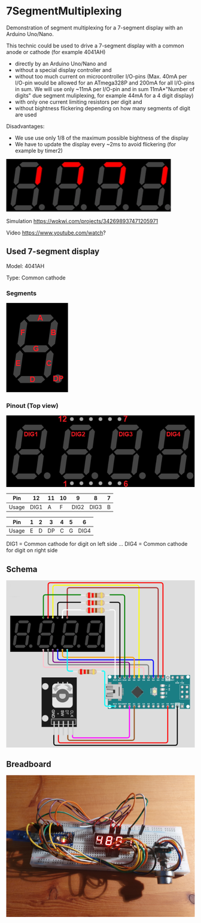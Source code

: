 # 7SegmentMultiplexing
Demonstration of segment multiplexing for a 7-segment display with an Arduino Uno/Nano.

This technic could be used to drive a 7-segment display with a common anode or cathode (for example 4041AH)
- directly by an Arduino Uno/Nano and
- without a special display controller and 
- without too much current on microcontroller I/O-pins 
   (Max. 40mA per I/O-pin would be allowed for an ATmega328P and 200mA for all I/O-pins in sum.
   We will use only ~11mA per I/O-pin and in sum 11mA*"Number of digits" due segment muliplexing, for example 44mA for a 4 digit display)
- with only one current limiting resistors per digit and
- without bightness flickering depending on how many segments of digit are used

Disadvantages:
- We use use only 1/8 of the maximum possible bightness of the display
- We have to update the display every ~2ms to avoid flickering (for example by timer2)

![captured display sequence](/assets/images/Capture.gif) 

Simulation https://wokwi.com/projects/342698937471205971

Video https://www.youtube.com/watch?

## Used 7-segment display
Model: 4041AH

Type: Common cathode

### Segments
![segments](/assets/images/segments.png)

### Pinout (Top view)

![View from top](/assets/images/viewFromTop.png)

| Pin | 12 | 11 | 10 | 9 | 8 | 7 |
| --- | --- | --- | --- | --- | --- | --- |
| Usage | DIG1 | A | F | DIG2 | DIG3 | B |

| Pin | 1  | 2  | 3 | 4 | 5 | 6 |
| --- | --- | --- | --- | --- | --- | --- |
| Usage | E | D | DP | C | G | DIG4 |


DIG1 = Common cathode for digit on left side
...
DIG4 = Common cathode for digit on right side

## Schema
![schema](/assets/images/schema.png)

## Breadboard
![Breadboard](/assets/images/Breadboard.jpg) 
